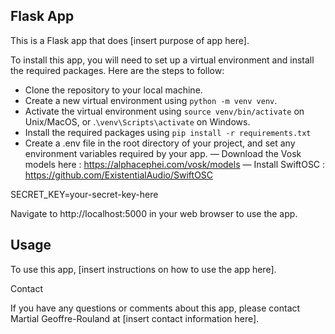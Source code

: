## Flask App

This is a Flask app that does [insert purpose of app here].

To install this app, you will need to set up a virtual environment and install the required packages. Here are the steps to follow:

- Clone the repository to your local machine.
- Create a new virtual environment using `python -m venv venv`.
- Activate the virtual environment using `source venv/bin/activate` on Unix/MacOS, or .`\venv\Scripts\activate` on Windows.
- Install the required packages using `pip install -r requirements.txt`
- Create a .env file in the root directory of your project, and set any environment variables required by your app.
— Download the Vosk models here : https://alphacephei.com/vosk/models
— Install SwiftOSC : https://github.com/ExistentialAudio/SwiftOSC

SECRET_KEY=your-secret-key-here

Navigate to http://localhost:5000 in your web browser to use the app.

## Usage

To use this app, [insert instructions on how to use the app here].

Contact

If you have any questions or comments about this app, please contact Martial Geoffre-Rouland at [insert contact information here].
